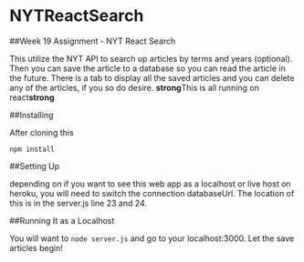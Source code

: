# NYTReactSearch

##Week 19 Assignment -  NYT React Search

This utilize the NYT API to search up articles by terms and years (optional). Then you can save the article to a database so you can read the article in the future. There is a tab to display all the saved articles and you can delete any of the articles, if you so do desire. **strong**This is all running on react**strong**

##Installing

After cloning this

```
npm install
```

##Setting Up

depending on if you want to see this web app as a localhost or live host on heroku, you will need to switch the connection databaseUrl. The location of this is in the server.js line 23 and 24.

##Running It as a Localhost

You will want to ```node server.js``` and go to your localhost:3000. Let the save articles begin!
